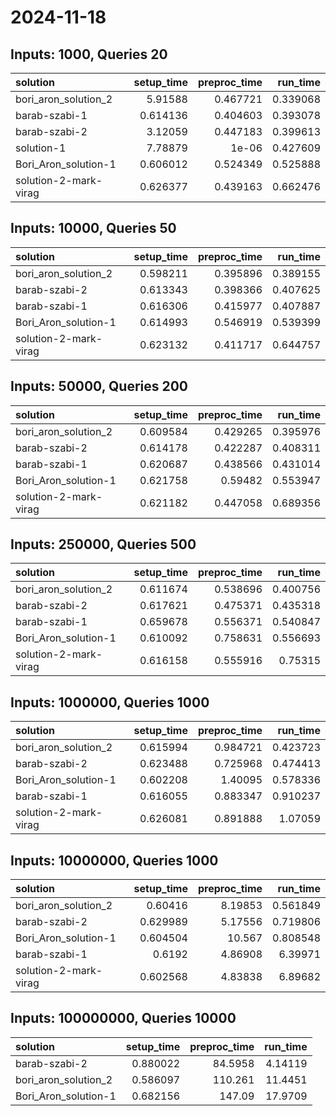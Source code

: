 # 2024-11-18

## Inputs: 1000, Queries 20

| solution              |   setup_time |   preproc_time |   run_time |
|:----------------------|-------------:|---------------:|-----------:|
| bori_aron_solution_2  |     5.91588  |       0.467721 |   0.339068 |
| barab-szabi-1         |     0.614136 |       0.404603 |   0.393078 |
| barab-szabi-2         |     3.12059  |       0.447183 |   0.399613 |
| solution-1            |     7.78879  |       1e-06    |   0.427609 |
| Bori_Aron_solution-1  |     0.606012 |       0.524349 |   0.525888 |
| solution-2-mark-virag |     0.626377 |       0.439163 |   0.662476 |

## Inputs: 10000, Queries 50

| solution              |   setup_time |   preproc_time |   run_time |
|:----------------------|-------------:|---------------:|-----------:|
| bori_aron_solution_2  |     0.598211 |       0.395896 |   0.389155 |
| barab-szabi-2         |     0.613343 |       0.398366 |   0.407625 |
| barab-szabi-1         |     0.616306 |       0.415977 |   0.407887 |
| Bori_Aron_solution-1  |     0.614993 |       0.546919 |   0.539399 |
| solution-2-mark-virag |     0.623132 |       0.411717 |   0.644757 |

## Inputs: 50000, Queries 200

| solution              |   setup_time |   preproc_time |   run_time |
|:----------------------|-------------:|---------------:|-----------:|
| bori_aron_solution_2  |     0.609584 |       0.429265 |   0.395976 |
| barab-szabi-2         |     0.614178 |       0.422287 |   0.408311 |
| barab-szabi-1         |     0.620687 |       0.438566 |   0.431014 |
| Bori_Aron_solution-1  |     0.621758 |       0.59482  |   0.553947 |
| solution-2-mark-virag |     0.621182 |       0.447058 |   0.689356 |

## Inputs: 250000, Queries 500

| solution              |   setup_time |   preproc_time |   run_time |
|:----------------------|-------------:|---------------:|-----------:|
| bori_aron_solution_2  |     0.611674 |       0.538696 |   0.400756 |
| barab-szabi-2         |     0.617621 |       0.475371 |   0.435318 |
| barab-szabi-1         |     0.659678 |       0.556371 |   0.540847 |
| Bori_Aron_solution-1  |     0.610092 |       0.758631 |   0.556693 |
| solution-2-mark-virag |     0.616158 |       0.555916 |   0.75315  |

## Inputs: 1000000, Queries 1000

| solution              |   setup_time |   preproc_time |   run_time |
|:----------------------|-------------:|---------------:|-----------:|
| bori_aron_solution_2  |     0.615994 |       0.984721 |   0.423723 |
| barab-szabi-2         |     0.623488 |       0.725968 |   0.474413 |
| Bori_Aron_solution-1  |     0.602208 |       1.40095  |   0.578336 |
| barab-szabi-1         |     0.616055 |       0.883347 |   0.910237 |
| solution-2-mark-virag |     0.626081 |       0.891888 |   1.07059  |

## Inputs: 10000000, Queries 1000

| solution              |   setup_time |   preproc_time |   run_time |
|:----------------------|-------------:|---------------:|-----------:|
| bori_aron_solution_2  |     0.60416  |        8.19853 |   0.561849 |
| barab-szabi-2         |     0.629989 |        5.17556 |   0.719806 |
| Bori_Aron_solution-1  |     0.604504 |       10.567   |   0.808548 |
| barab-szabi-1         |     0.6192   |        4.86908 |   6.39971  |
| solution-2-mark-virag |     0.602568 |        4.83838 |   6.89682  |

## Inputs: 100000000, Queries 10000

| solution             |   setup_time |   preproc_time |   run_time |
|:---------------------|-------------:|---------------:|-----------:|
| barab-szabi-2        |     0.880022 |        84.5958 |    4.14119 |
| bori_aron_solution_2 |     0.586097 |       110.261  |   11.4451  |
| Bori_Aron_solution-1 |     0.682156 |       147.09   |   17.9709  |